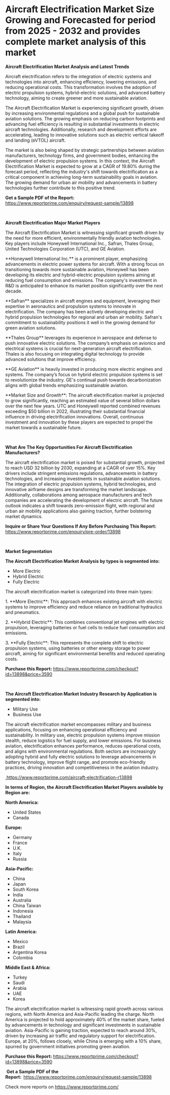 <p><h1>Aircraft Electrification Market Size Growing and Forecasted for period from 2025 - 2032 and provides complete market analysis of this market</h1></p><p><strong>Aircraft Electrification Market Analysis and Latest Trends</strong></p>
<p><p>Aircraft electrification refers to the integration of electric systems and technologies into aircraft, enhancing efficiency, lowering emissions, and reducing operational costs. This transformation involves the adoption of electric propulsion systems, hybrid-electric solutions, and advanced battery technology, aiming to create greener and more sustainable aviation.</p><p>The Aircraft Electrification Market is experiencing significant growth, driven by increasing environmental regulations and a global push for sustainable aviation solutions. The growing emphasis on reducing carbon footprints and advancing fuel efficiency is resulting in substantial investments in electric aircraft technologies. Additionally, research and development efforts are accelerating, leading to innovative solutions such as electric vertical takeoff and landing (eVTOL) aircraft.</p><p>The market is also being shaped by strategic partnerships between aviation manufacturers, technology firms, and government bodies, enhancing the development of electric propulsion systems. In this context, the Aircraft Electrification Market is expected to grow at a CAGR of 19.80% during the forecast period, reflecting the industry's shift towards electrification as a critical component in achieving long-term sustainability goals in aviation. The growing demand for urban air mobility and advancements in battery technologies further contribute to this positive trend.</p></p>
<p><strong>Get a Sample PDF of the Report:&nbsp;</strong> <a href="https://www.reportprime.com/enquiry/request-sample/13898?utm_campaign=3447&utm_medium=2&utm_source=Github&utm_content=ia&utm_term=20032025&utm_id=aircraft-electrification">https://www.reportprime.com/enquiry/request-sample/13898</a></p>
<p>&nbsp;</p>
<p><strong>Aircraft Electrification Major Market Players</strong></p>
<p><p>The Aircraft Electrification Market is witnessing significant growth driven by the need for more efficient, environmentally friendly aviation technologies. Key players include Honeywell International Inc., Safran, Thales Group, United Technologies Corporation (UTC), and GE Aviation.</p><p>**Honeywell International Inc.** is a prominent player, emphasizing advancements in electric power systems for aircraft. With a strong focus on transitioning towards more sustainable aviation, Honeywell has been developing its electric and hybrid-electric propulsion systems aiming at reducing fuel consumption and emissions. The company's investment in R&D is anticipated to enhance its market position significantly over the next decade.</p><p>**Safran** specializes in aircraft engines and equipment, leveraging their expertise in aeronautics and propulsion systems to innovate in electrification. The company has been actively developing electric and hybrid propulsion technologies for regional and urban air mobility. Safran's commitment to sustainability positions it well in the growing demand for green aviation solutions.</p><p>**Thales Group** leverages its experience in aerospace and defense to push innovative electric solutions. The company’s emphasis on avionics and electrical systems is crucial for next-generation aircraft electrification. Thales is also focusing on integrating digital technology to provide advanced solutions that improve efficiency.</p><p>**GE Aviation** is heavily invested in producing more electric engines and systems. The company’s focus on hybrid electric propulsion systems is set to revolutionize the industry. GE's continual push towards decarbonization aligns with global trends emphasizing sustainable aviation.</p><p>**Market Size and Growth**: The aircraft electrification market is projected to grow significantly, reaching an estimated value of several billion dollars over the next few years. UTC and Honeywell reported combined revenues exceeding $50 billion in 2022, illustrating their substantial financial influence in driving electrification innovations. Overall, continuous investment and innovation by these players are expected to propel the market towards a sustainable future.</p></p>
<p>&nbsp;</p>
<p><strong>What Are The Key Opportunities For Aircraft Electrification Manufacturers?</strong></p>
<p><p>The aircraft electrification market is poised for substantial growth, projected to reach USD 32 billion by 2030, expanding at a CAGR of over 15%. Key drivers include stringent emissions regulations, advancements in battery technologies, and increasing investments in sustainable aviation solutions. The integration of electric propulsion systems, hybrid technologies, and innovative airframe designs are transforming the market landscape. Additionally, collaborations among aerospace manufacturers and tech companies are accelerating the development of electric aircraft. The future outlook indicates a shift towards zero-emission flight, with regional and urban air mobility applications also gaining traction, further bolstering market dynamics.</p></p>
<p><strong>Inquire or Share Your Questions If Any Before Purchasing This Report:</strong> <a href="https://www.reportprime.com/enquiry/pre-order/13898?utm_campaign=3447&utm_medium=2&utm_source=Github&utm_content=ia&utm_term=20032025&utm_id=aircraft-electrification">https://www.reportprime.com/enquiry/pre-order/13898</a></p>
<p>&nbsp;</p>
<p><strong>Market Segmentation</strong></p>
<p><strong>The Aircraft Electrification Market Analysis by types is segmented into:</strong></p>
<p><ul><li>More Electric</li><li>Hybrid Electric</li><li>Fully Electric</li></ul></p>
<p><p>The aircraft electrification market is categorized into three main types: </p><p>1. **More Electric**: This approach enhances existing aircraft with electric systems to improve efficiency and reduce reliance on traditional hydraulics and pneumatics.</p><p>2. **Hybrid Electric**: This combines conventional jet engines with electric propulsion, leveraging batteries or fuel cells to reduce fuel consumption and emissions.</p><p>3. **Fully Electric**: This represents the complete shift to electric propulsion systems, using batteries or other energy storage to power aircraft, aiming for significant environmental benefits and reduced operating costs.</p></p>
<p><strong>Purchase this Report:&nbsp;</strong><a href="https://www.reportprime.com/checkout?id=13898&price=3590&utm_campaign=3447&utm_medium=2&utm_source=Github&utm_content=ia&utm_term=20032025&utm_id=aircraft-electrification">https://www.reportprime.com/checkout?id=13898&price=3590</a></p>
<p>&nbsp;</p>
<p><strong>The Aircraft Electrification Market Industry Research by Application is segmented into:</strong></p>
<p><ul><li>Military Use</li><li>Business Use</li></ul></p>
<p><p>The aircraft electrification market encompasses military and business applications, focusing on enhancing operational efficiency and sustainability. In military use, electric propulsion systems improve mission stealth, reduce logistics for fuel supply, and lower emissions. For business aviation, electrification enhances performance, reduces operational costs, and aligns with environmental regulations. Both sectors are increasingly adopting hybrid and fully electric solutions to leverage advancements in battery technology, improve flight range, and promote eco-friendly practices, driving innovation and competitiveness in the aviation industry.</p></p>
<p><a href="https://www.reportprime.com/aircraft-electrification-r13898?utm_campaign=3447&utm_medium=2&utm_source=Github&utm_content=ia&utm_term=20032025&utm_id=aircraft-electrification">&nbsp;https://www.reportprime.com/aircraft-electrification-r13898</a></p>
<p><strong>In terms of Region, the Aircraft Electrification Market Players available by Region are:</strong></p>
<p>
    <p> <strong> North America: </strong>
        <ul>
            <li>United States</li>
            <li>Canada</li>
        </ul>
        </p> 
    <p> <strong> Europe: </strong>
        <ul>
            <li>Germany</li>
            <li>France</li>
            <li>U.K.</li>
            <li>Italy</li>
            <li>Russia</li>
        </ul>
        </p> 
    <p> <strong> Asia-Pacific: </strong>
        <ul>
            <li>China</li>
            <li>Japan</li>
            <li>South Korea</li>
            <li>India</li>
            <li>Australia</li>
            <li>China Taiwan</li>
            <li>Indonesia</li>
            <li>Thailand</li>
            <li>Malaysia</li>
        </ul>
        </p> 
    <p> <strong> Latin America: </strong>
        <ul>
            <li>Mexico</li>
            <li>Brazil</li>
            <li>Argentina Korea</li>
            <li>Colombia</li>
        </ul>
        </p> 
    <p> <strong> Middle East & Africa: </strong>
        <ul>
            <li>Turkey</li>
            <li>Saudi</li>
            <li>Arabia</li>
            <li>UAE</li>
            <li>Korea</li>
        </ul>
    </p>
    </p>
<p><p>The aircraft electrification market is witnessing rapid growth across various regions, with North America and Asia-Pacific leading the charge. North America is projected to hold approximately 40% of the market share, fueled by advancements in technology and significant investments in sustainable aviation. Asia-Pacific is gaining traction, expected to reach around 30%, driven by increasing air traffic and regulatory support for electrification. Europe, at 20%, follows closely, while China is emerging with a 10% share, spurred by government initiatives promoting green aviation.</p></p>
<p><strong>Purchase this Report: </strong><a href="https://www.reportprime.com/checkout?id=13898&price=3590&utm_campaign=3447&utm_medium=2&utm_source=Github&utm_content=ia&utm_term=20032025&utm_id=aircraft-electrification">https://www.reportprime.com/checkout?id=13898&price=3590</a></p>
<p>&nbsp;<strong>Get a Sample PDF of the Report:&nbsp;&nbsp;</strong><a href="https://www.reportprime.com/enquiry/request-sample/13898?utm_campaign=3447&utm_medium=2&utm_source=Github&utm_content=ia&utm_term=20032025&utm_id=aircraft-electrification">https://www.reportprime.com/enquiry/request-sample/13898</a></p>
<p><strong></strong></p>
<p>Check more reports on <a href="https://www.reportprime.com/?utm_campaign=3447&utm_medium=2&utm_source=Github&utm_content=ia&utm_term=20032025&utm_id=aircraft-electrification">https://www.reportprime.com/</a></p>
